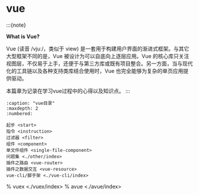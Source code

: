 # vue

:::{note}

**What is Vue?**

Vue (读音 /vjuː/，类似于 view) 是一套用于构建用户界面的渐进式框架。与其它大型框架不同的是，Vue 被设计为可以自底向上逐层应用。Vue 的核心库只关注视图层，不仅易于上手，还便于与第三方库或既有项目整合。另一方面，当与现代化的工具链以及各种支持类库结合使用时，Vue 也完全能够为复杂的单页应用提供驱动。

本篇章为记录在学习vue过程中的心得以及知识点。
:::

```{toctree}
:caption: "vue目录"
:maxdepth: 2
:numbered:

起步 <start>
指令 <instruction>
过滤器 <filter>
组件 <component>
单文件组件 <single-file-component>
问题集 <./other/index>
插件之路由 <vue-router>
插件之数据交互 <vue-resource>
vue-cli/脚手架 <./vue-cli/index>
```

% vuex <./vuex/index>
% avue <./avue/index>

